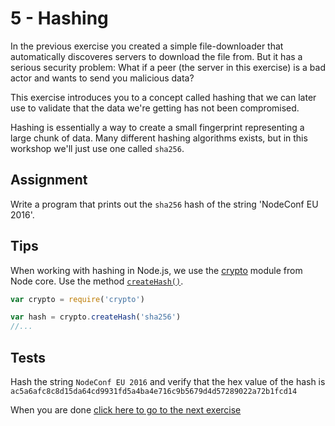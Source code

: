 # 5 - Hashing

In the previous exercise you created a simple file-downloader that automatically discoveres servers to download the file from. But it has a serious security problem: What if a peer (the server in this exercise) is a bad actor and wants to send you malicious data?

This exercise introduces you to a concept called hashing that we can later use to validate that the data we're getting has not been compromised.

Hashing is essentially a way to create a small fingerprint representing a large chunk of data. Many different hashing algorithms exists, but in this workshop we'll just use one called `sha256`.

## Assignment

Write a program that prints out the `sha256` hash of the string 'NodeConf EU 2016'.

## Tips

When working with hashing in Node.js, we use the [crypto](https://nodejs.org/api/crypto.html) module from Node core. Use the method [`createHash()`](https://nodejs.org/api/crypto.html#crypto_crypto_createhash_algorithm).

```js
var crypto = require('crypto')

var hash = crypto.createHash('sha256')
//...
```

## Tests

Hash the string `NodeConf EU 2016` and verify that the hex value of the hash is `ac5a6afc8c8d15da64cd9931fd5a4ba4e716c9b5679d4d57289022a72b1fcd14`

When you are done [click here to go to the next exercise](06.html)
